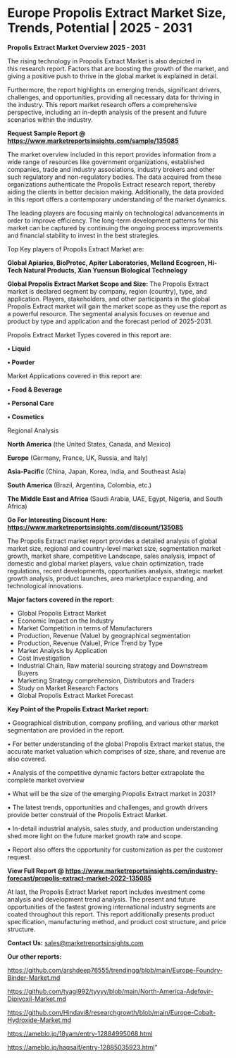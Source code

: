 # Europe Propolis Extract Market Size, Trends, Potential | 2025 - 2031

<Strong> Propolis Extract Market Overview 2025 - 2031</strong>

The rising technology in Propolis Extract Market is also depicted in this research report. Factors that are boosting the growth of the market, and giving a positive push to thrive in the global market is explained in detail.

Furthermore, the report highlights on emerging trends, significant drivers, challenges, and opportunities, providing all necessary data for thriving in the industry. This report market research offers a comprehensive perspective, including an in-depth analysis of the present and future scenarios within the industry.

<strong>Request Sample Report @ <a href=https://www.marketreportsinsights.com/sample/135085>https://www.marketreportsinsights.com/sample/135085</a></strong>

The market overview included in this report provides information from a wide range of resources like government organizations, established companies, trade and industry associations, industry brokers and other such regulatory and non-regulatory bodies. The data acquired from these organizations authenticate the Propolis Extract research report, thereby aiding the clients in better decision making. Additionally, the data provided in this report offers a contemporary understanding of the market dynamics.

The leading players are focusing mainly on technological advancements in order to improve efficiency. The long-term development patterns for this market can be captured by continuing the ongoing process improvements and financial stability to invest in the best strategies.

Top Key players of Propolis Extract Market are:

<strong>Global Apiaries, BioProtec, Apiter Laboratories, Melland Ecogreen, Hi-Tech Natural Products, Xian Yuensun Biological Technology</strong>

<strong><b>Global Propolis Extract Market Scope and Size:</b></strong>
The Propolis Extract market is declared segment by company, region (country), type, and application. Players, stakeholders, and other participants in the global Propolis Extract market will gain the market scope as they use the report as a powerful resource. The segmental analysis focuses on revenue and product by type and application and the forecast period of 2025-2031.

Propolis Extract Market Types covered in this report are:

<strong>• Liquid

• Powder</strong>

Market Applications covered in this report are:

<strong>• Food & Beverage

• Personal Care

• Cosmetics</strong> 

Regional Analysis

<strong>North America</strong> (the United States, Canada, and Mexico)

<strong>Europe</strong> (Germany, France, UK, Russia, and Italy)

<strong>Asia-Pacific</strong> (China, Japan, Korea, India, and Southeast Asia)

<strong>South America</strong> (Brazil, Argentina, Colombia, etc.)

<strong>The Middle East and Africa</strong> (Saudi Arabia, UAE, Egypt, Nigeria, and South Africa)

<strong>Go For Interesting Discount Here: <a href=https://www.marketreportsinsights.com/discount/135085>https://www.marketreportsinsights.com/discount/135085</a></strong>

The Propolis Extract market report provides a detailed analysis of global market size, regional and country-level market size, segmentation market growth, market share, competitive Landscape, sales analysis, impact of domestic and global market players, value chain optimization, trade regulations, recent developments, opportunities analysis, strategic market growth analysis, product launches, area marketplace expanding, and technological innovations.

<strong><b>Major factors covered in the report:</b></strong>
<ul>
  <li>Global Propolis Extract Market </li>
  <li>Economic Impact on the Industry</li>
  <li>Market Competition in terms of Manufacturers</li>
  <li>Production, Revenue (Value) by geographical segmentation</li>
  <li>Production, Revenue (Value), Price Trend by Type</li>
  <li>Market Analysis by Application</li>
  <li>Cost Investigation</li>
  <li>Industrial Chain, Raw material sourcing strategy and Downstream Buyers</li>
  <li>Marketing Strategy comprehension, Distributors and Traders</li>
  <li>Study on Market Research Factors</li>
  <li>Global Propolis Extract Market Forecast</li>
</ul>

<strong><b>Key Point of the Propolis Extract Market report:</b></strong>

• Geographical distribution, company profiling, and various other market segmentation are provided in the report.

• For better understanding of the global Propolis Extract market status, the accurate market valuation which comprises of size, share, and revenue are also covered.

• Analysis of the competitive dynamic factors better extrapolate the complete market overview

• What will be the size of the emerging Propolis Extract market in 2031?

• The latest trends, opportunities and challenges, and growth drivers provide better construal of the Propolis Extract Market.

• In-detail industrial analysis, sales study, and production understanding shed more light on the future market growth rate and scope.

• Report also offers the opportunity for customization as per the customer request.

<strong><b>View Full Report @ <a href=https://www.marketreportsinsights.com/industry-forecast/propolis-extract-market-2022-135085>https://www.marketreportsinsights.com/industry-forecast/propolis-extract-market-2022-135085</a></b></strong>


At last, the Propolis Extract Market report includes investment come analysis and development trend analysis. The present and future opportunities of the fastest growing international industry segments are coated throughout this report. This report additionally presents product specification, manufacturing method, and product cost structure, and price structure.

<strong>Contact Us:</strong>
sales@marketreportsinsights.com

<strong>Our other reports:</strong>

<a href=https://github.com/arshdeep76555/trendingg/blob/main/Europe-Foundry-Binder-Market.md>https://github.com/arshdeep76555/trendingg/blob/main/Europe-Foundry-Binder-Market.md</a>

<a href=https://github.com/tyagi992/tyyyy/blob/main/North-America-Adefovir-Dipivoxil-Market.md>https://github.com/tyagi992/tyyyy/blob/main/North-America-Adefovir-Dipivoxil-Market.md</a>

<a href=https://github.com/Hindavi8/researchgrowth/blob/main/Europe-Cobalt-Hydroxide-Market.md>https://github.com/Hindavi8/researchgrowth/blob/main/Europe-Cobalt-Hydroxide-Market.md</a>

<a href=https://ameblo.jp/18yam/entry-12884995068.html>https://ameblo.jp/18yam/entry-12884995068.html</a>

<a href=https://ameblo.jp/haqsaif/entry-12885035923.html>https://ameblo.jp/haqsaif/entry-12885035923.html</a>"
